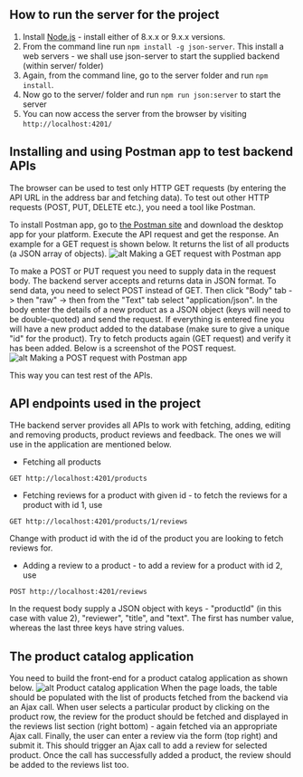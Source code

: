 ## How to run the server for the project
1. Install [Node.js](https://nodejs.org/en/) - install either of 8.x.x or 9.x.x versions.
2. From the command line run ```npm install -g json-server```. This install a web servers - we shall use json-server to start the supplied backend (within server/ folder)
3. Again, from the command line, go to the server folder and run ```npm install```. 
4. Now go to the server/ folder and run ```npm run json:server``` to start the server
5. You can now access the server from the browser by visiting ```http://localhost:4201/```

## Installing and using Postman app to test backend APIs
The browser can be used to test only HTTP GET requests (by entering the API URL in the address bar and fetching data). To test out other HTTP requests (POST, PUT, DELETE etc.), you need a tool like Postman.

To install Postman app, go to [the Postman site](https://www.getpostman.com/) and download the desktop app for your platform. Execute the API request and get the response. An example for a GET request is shown below. It returns the list of all products (a JSON array of objects).
![alt Making a GET request with Postman app](images/postman-1.png)  

To make a POST or PUT request you need to supply data in the request body. The backend server accepts and returns data in JSON format. To send data, you need to select POST instead of GET. Then click "Body" tab -> then "raw" -> then from the "Text" tab select "application/json". In the body enter the details of a new product as a JSON object (keys will need to be double-quoted) and send the request. If everything is entered fine you will have a new product added to the database (make sure to give a unique "id" for the product). Try to fetch products again (GET request) and verify it has been added. Below is a screenshot of the POST request.
![alt Making a POST request with Postman app](images/postman-2.png)

This way you can test rest of the APIs.

## API endpoints used in the project
THe backend server provides all APIs to work with fetching, adding, editing and removing products, product reviews and feedback. The ones we will use in the application are mentioned below.

* Fetching all products  
```
GET http://localhost:4201/products
```  

* Fetching reviews for a product with given id - to fetch the reviews for a product with id 1, use
```
GET http://localhost:4201/products/1/reviews
```
Change with product id with the id of the product you are looking to fetch reviews for.  

* Adding a review to a product - to add a review for a product with id 2, use
```
POST http://localhost:4201/reviews
```
In the request body supply a JSON object with keys - "productId" (in this case with value 2), "reviewer", "title", and "text". The first has number value, whereas the last three keys have string values.  

## The product catalog application
You need to build the front-end for a product catalog application as shown below.
![alt Product catalog application](images/product-catalog-app-screenshot-1.png)
When the page loads, the table should be populated with the list of products fetched from the backend via an Ajax call. When user selects a particular product by clicking on the product row, the review for the product should be fetched and displayed in the reviews list section (right bottom) - again fetched via an appropriate Ajax call. Finally, the user can enter a review via the form (top right) and submit it. This should trigger an Ajax call to add a review for selected product. Once the call has successfully added a product, the review should be added to the reviews list too.


